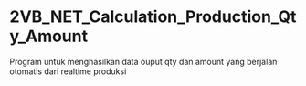 # 2VB_NET_Calculation_Production_Qty_Amount
Program untuk menghasilkan data ouput qty dan amount yang berjalan otomatis dari realtime produksi

